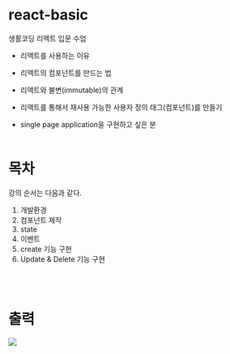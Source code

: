 # react-basic

생활코딩 리액트 입문 수업

- 리액트를 사용하는 이유
- 리액트의 컴포넌트를 만드는 법
- 리액트와 불변(immutable)의 관계

- 리액트를 통해서 재사용 가능한 사용자 정의 태그(컴포넌트)를 만들기
- single page application을 구현하고 싶은 분
  <br><br>

# 목차

강의 순서는 다음과 같다.

1. 개발환경
2. 컴포넌트 제작
3. state
4. 이벤트
5. create 기능 구현
6. Update & Delete 기능 구현

<br><br>

# 출력

![](file:///C:/Users/sjn60/react-basic/img1.png)
